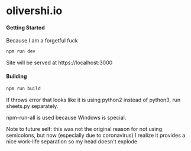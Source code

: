 # olivershi.io

#### Getting Started
Because I am a forgetful fuck

```bash
npm run dev
```
Site will be served at https://localhost:3000

#### Building

```bash
npm run build
```

If throws error that looks like it is using python2 instead of python3, run sheets.py separately.

npm-run-all is used because Windows is special.

Note to future self: this was not the original reason for not using semicolons,
but now (especially due to coronavirus) I realize it provides a nice work-life
separation so my head doesn't explode